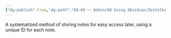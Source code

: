```yaml
---
{"dg-publish":true,"dg-path":"60-69 〰️ Admin/68 Using Obsidian/Zettelkasten.md","permalink":"/60-69-admin/68-using-obsidian/zettelkasten/","noteIcon":""}
---
```



A systematized method of storing notes for easy access later, using a unique ID for each note. 